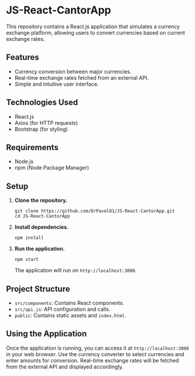 # JS-React-CantorApp

This repository contains a React.js application that simulates a currency exchange platform, allowing users to convert currencies based on current exchange rates.

## Features

- Currency conversion between major currencies.
- Real-time exchange rates fetched from an external API.
- Simple and intuitive user interface.

## Technologies Used

- React.js
- Axios (for HTTP requests)
- Bootstrap (for styling)

## Requirements

- Node.js
- npm (Node Package Manager)

## Setup

1. **Clone the repository.**

    ```shell
    git clone https://github.com/DrPavel81/JS-React-CantorApp.git
    cd JS-React-CantorApp
    ```

2. **Install dependencies.**

    ```shell
    npm install
    ```

3. **Run the application.**

    ```shell
    npm start
    ```

    The application will run on `http://localhost:3000`.

## Project Structure

- `src/components`: Contains React components.
- `src/api.js`: API configuration and calls.
- `public`: Contains static assets and `index.html`.

## Using the Application

Once the application is running, you can access it at `http://localhost:3000` in your web browser. Use the currency converter to select currencies and enter amounts for conversion. Real-time exchange rates will be fetched from the external API and displayed accordingly.
